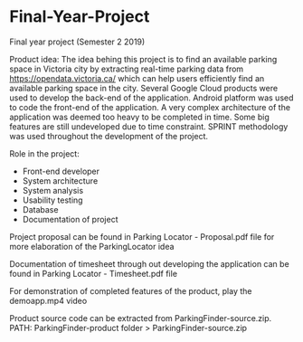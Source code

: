 # Final-Year-Project
Final year project (Semester 2 2019)

Product idea: 
The idea behing this project is to find an available parking space in Victoria city by extracting real-time parking data from https://opendata.victoria.ca/ which can help users efficiently find an available parking space in the city. Several Google Cloud products were used to develop the back-end of the application. Android platform was used to code the front-end of the application. A very complex architecture of the application was deemed too heavy to be completed in time. Some big features are still undeveloped due to time constraint. SPRINT methodology was used throughout the development of the project.

Role in the project: 
- Front-end developer 
- System architecture 
- System analysis
- Usability testing 
- Database
- Documentation of project

Project proposal can be found in Parking Locator - Proposal.pdf file for more elaboration of the ParkingLocator idea

Documentation of timesheet through out developing the application can be found in Parking Locator - Timesheet.pdf file

For demonstration of completed features of the product, play the demoapp.mp4 video

Product source code can be extracted from ParkingFinder-source.zip. PATH: ParkingFinder-product folder > ParkingFinder-source.zip

